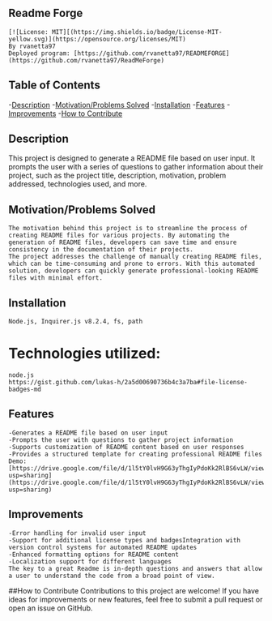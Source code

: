 ## Readme Forge
    [![License: MIT][(https://img.shields.io/badge/License-MIT-yellow.svg)](https://opensource.org/licenses/MIT) 
    By rvanetta97
    Deployed program: [https://github.com/rvanetta97/READMEFORGE](https://github.com/rvanetta97/ReadMeForge)

## Table of Contents
-[Description](#description)
-[Motivation/Problems Solved](#motivation/problems-solved)
-[Installation](#installation)
-[Features](#features)
-[Improvements](#improvements)
-[How to Contribute](#how-to-contribute)

## Description
This project is designed to generate a README file based on user input. It prompts the user with a series of questions to gather information about their project, such as the project title, description, motivation, problem addressed, technologies used, and more.

## Motivation/Problems Solved
    The motivation behind this project is to streamline the process of creating README files for various projects. By automating the generation of README files, developers can save time and ensure consistency in the documentation of their projects.
    The project addresses the challenge of manually creating README files, which can be time-consuming and prone to errors. With this automated solution, developers can quickly generate professional-looking README files with minimal effort.

## Installation
    Node.js, Inquirer.js v8.2.4, fs, path
# Technologies utilized:
    node.js
    https://gist.github.com/lukas-h/2a5d00690736b4c3a7ba#file-license-badges-md

## Features
    -Generates a README file based on user input
    -Prompts the user with questions to gather project information
    -Supports customization of README content based on user responses
    -Provides a structured template for creating professional README files
    Demo: [https://drive.google.com/file/d/1l5tY0lvH9G63yThgIyPdoKk2RlBS6vLW/view?usp=sharing](https://drive.google.com/file/d/1l5tY0lvH9G63yThgIyPdoKk2RlBS6vLW/view?usp=sharing)

## Improvements
    -Error handling for invalid user input
    -Support for additional license types and badgesIntegration with version control systems for automated README updates
    -Enhanced formatting options for README content
    -Localization support for different languages
    The key to a great Readme is in-depth questions and answers that allow a user to understand the code from a broad point of view.

##How to Contribute
    Contributions to this project are welcome! If you have ideas for improvements or new features, feel free to submit a pull request or open an issue on GitHub.
